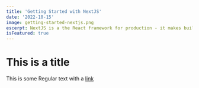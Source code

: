 ```yaml
---
title: 'Getting Started with NextJS'
date: '2022-10-15'
image: getting-started-nextjs.png
escerpt: NextJS is a the React framework for production - it makes building fullstack React apps and sites a breeze and ships with built-in SSR
isFeatured: true
---
```


# This is a title

<!-- 마크다운 장점 메타데이터 쉽게 넣음 -->
<!-- YAML 포맷 -->

This is some Regular text with a [link](https://google.com)
